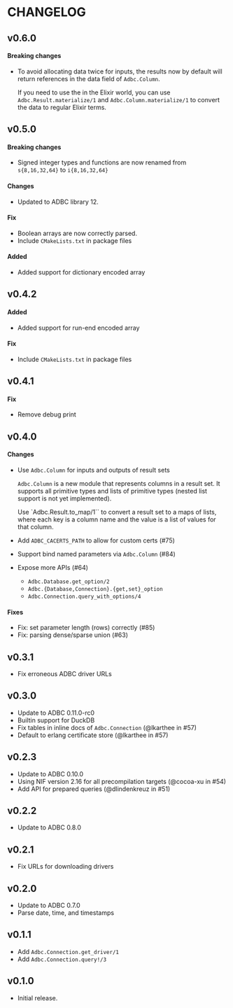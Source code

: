 # CHANGELOG

## v0.6.0

#### Breaking changes
* To avoid allocating data twice for inputs, the results now by default will return references in the data field of `Adbc.Column`. 
  
  If you need to use the in the Elixir world, you can use `Adbc.Result.materialize/1` and 
  `Adbc.Column.materialize/1` to convert the data to regular Elixir terms.

## v0.5.0

#### Breaking changes
* Signed integer types and functions are now renamed from `s{8,16,32,64}` to `i{8,16,32,64}`

#### Changes
* Updated to ADBC library 12.

#### Fix
* Boolean arrays are now correctly parsed.
* Include `CMakeLists.txt` in package files

#### Added
* Added support for dictionary encoded array

## v0.4.2

#### Added
* Added support for run-end encoded array

#### Fix
* Include `CMakeLists.txt` in package files

## v0.4.1

#### Fix
* Remove debug print

## v0.4.0

#### Changes
* Use `Adbc.Column` for inputs and outputs of result sets

  `Adbc.Column` is a new module that represents columns in a result set. It
  supports all primitive types and lists of primitive types (nested list support
  is not yet implemented).

  Use `Adbc.Result.to_map/1`` to convert a result set to a maps of lists, where
  each key is a column name and the value is a list of values for that column.

* Add `ADBC_CACERTS_PATH` to allow for custom certs (#75)
* Support bind named parameters via `Adbc.Column` (#84)
* Expose more APIs (#64)
  - `Adbc.Database.get_option/2`
  - `Adbc.{Database,Connection}.{get,set}_option`
  - `Adbc.Connection.query_with_options/4`

#### Fixes
* Fix: set parameter length (rows) correctly (#85)
* Fix: parsing dense/sparse union (#63)

## v0.3.1

* Fix erroneous ADBC driver URLs

## v0.3.0

* Update to ADBC 0.11.0-rc0
* Builtin support for DuckDB
* Fix tables in inline docs of `Adbc.Connection` (@lkarthee in #57)
* Default to erlang certificate store (@lkarthee in #57)

## v0.2.3

* Update to ADBC 0.10.0
* Using NIF version 2.16 for all precompilation targets (@cocoa-xu in #54)
* Add API for prepared queries (@dlindenkreuz in #51)

## v0.2.2

* Update to ADBC 0.8.0

## v0.2.1

* Fix URLs for downloading drivers

## v0.2.0

* Update to ADBC 0.7.0
* Parse date, time, and timestamps

## v0.1.1

* Add `Adbc.Connection.get_driver/1`
* Add `Adbc.Connection.query!/3`

## v0.1.0

* Initial release.
